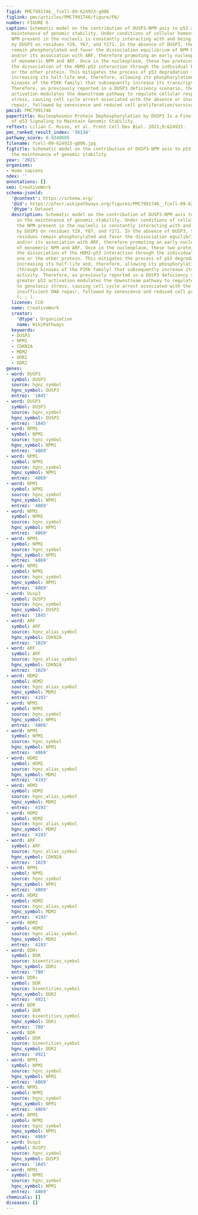 ```yaml
---
figid: PMC7991746__fcell-09-624933-g006
figlink: pmc/articles/PMC7991746/figure/F6/
number: FIGURE 6
caption: Schematic model on the contribution of DUSP3-NPM axis to p53 actions in the
  maintenance of genomic stability. Under conditions of cellular homeostasis, the
  NPM present in the nucleoli is constantly interacting with and being dephosphorylated
  by DUSP3 on residues Y29, Y67, and Y271. In the absence of DUSP3, these three residues
  remain phosphorylated and favor the dissociation equilibrium of NPM homo-oligomerization
  and/or its association with ARF, therefore promoting an early nucleoplasmic translocation
  of monomeric NPM and ARF. Once in the nucleoplasm, these two proteins can induce
  the dissociation of the HDM2-p53 interaction through the individual binding to one
  or the other protein. This mitigates the process of p53 degradation (via proteasome),
  increasing its half-life and, therefore, allowing its phosphorylation in Ser15 (through
  kinases of the PIKK family) that subsequently increase its transcriptional activity.
  Therefore, as previously reported in a DUSP3 deficiency scenario, the greater p53
  activation modulates the downstream pathway to regulate cellular responses to genotoxic
  stress, causing cell cycle arrest associated with the absence or insufficient DNA
  repair, followed by senescence and reduced cell proliferation/survival (; ; ).
pmcid: PMC7991746
papertitle: Nucleophosmin Protein Dephosphorylation by DUSP3 Is a Fine-Tuning Regulator
  of p53 Signaling to Maintain Genomic Stability.
reftext: Lilian C. Russo, et al. Front Cell Dev Biol. 2021;9:624933.
pmc_ranked_result_index: '56134'
pathway_score: 0.9340605
filename: fcell-09-624933-g006.jpg
figtitle: Schematic model on the contribution of DUSP3-NPM axis to p53 actions in
  the maintenance of genomic stability
year: '2021'
organisms:
- Homo sapiens
ndex: ''
annotations: []
seo: CreativeWork
schema-jsonld:
  '@context': https://schema.org/
  '@id': https://pfocr.wikipathways.org/figures/PMC7991746__fcell-09-624933-g006.html
  '@type': Dataset
  description: Schematic model on the contribution of DUSP3-NPM axis to p53 actions
    in the maintenance of genomic stability. Under conditions of cellular homeostasis,
    the NPM present in the nucleoli is constantly interacting with and being dephosphorylated
    by DUSP3 on residues Y29, Y67, and Y271. In the absence of DUSP3, these three
    residues remain phosphorylated and favor the dissociation equilibrium of NPM homo-oligomerization
    and/or its association with ARF, therefore promoting an early nucleoplasmic translocation
    of monomeric NPM and ARF. Once in the nucleoplasm, these two proteins can induce
    the dissociation of the HDM2-p53 interaction through the individual binding to
    one or the other protein. This mitigates the process of p53 degradation (via proteasome),
    increasing its half-life and, therefore, allowing its phosphorylation in Ser15
    (through kinases of the PIKK family) that subsequently increase its transcriptional
    activity. Therefore, as previously reported in a DUSP3 deficiency scenario, the
    greater p53 activation modulates the downstream pathway to regulate cellular responses
    to genotoxic stress, causing cell cycle arrest associated with the absence or
    insufficient DNA repair, followed by senescence and reduced cell proliferation/survival
    (; ; ).
  license: CC0
  name: CreativeWork
  creator:
    '@type': Organization
    name: WikiPathways
  keywords:
  - DUSP3
  - NPM1
  - CDKN2A
  - MDM2
  - DDR1
  - DDR2
genes:
- word: DUSP3
  symbol: DUSP3
  source: hgnc_symbol
  hgnc_symbol: DUSP3
  entrez: '1845'
- word: DUSP3
  symbol: DUSP3
  source: hgnc_symbol
  hgnc_symbol: DUSP3
  entrez: '1845'
- word: NPM1
  symbol: NPM1
  source: hgnc_symbol
  hgnc_symbol: NPM1
  entrez: '4869'
- word: NPM1
  symbol: NPM1
  source: hgnc_symbol
  hgnc_symbol: NPM1
  entrez: '4869'
- word: NPM1
  symbol: NPM1
  source: hgnc_symbol
  hgnc_symbol: NPM1
  entrez: '4869'
- word: NPM1
  symbol: NPM1
  source: hgnc_symbol
  hgnc_symbol: NPM1
  entrez: '4869'
- word: NPM1
  symbol: NPM1
  source: hgnc_symbol
  hgnc_symbol: NPM1
  entrez: '4869'
- word: NPM1
  symbol: NPM1
  source: hgnc_symbol
  hgnc_symbol: NPM1
  entrez: '4869'
- word: Dusp3
  symbol: DUSP3
  source: hgnc_symbol
  hgnc_symbol: DUSP3
  entrez: '1845'
- word: ARF
  symbol: ARF
  source: hgnc_alias_symbol
  hgnc_symbol: CDKN2A
  entrez: '1029'
- word: ARF
  symbol: ARF
  source: hgnc_alias_symbol
  hgnc_symbol: CDKN2A
  entrez: '1029'
- word: HDM2
  symbol: HDM2
  source: hgnc_alias_symbol
  hgnc_symbol: MDM2
  entrez: '4193'
- word: NPM1
  symbol: NPM1
  source: hgnc_symbol
  hgnc_symbol: NPM1
  entrez: '4869'
- word: NPM1
  symbol: NPM1
  source: hgnc_symbol
  hgnc_symbol: NPM1
  entrez: '4869'
- word: HDM2
  symbol: HDM2
  source: hgnc_alias_symbol
  hgnc_symbol: MDM2
  entrez: '4193'
- word: HDM2
  symbol: HDM2
  source: hgnc_alias_symbol
  hgnc_symbol: MDM2
  entrez: '4193'
- word: HDM2
  symbol: HDM2
  source: hgnc_alias_symbol
  hgnc_symbol: MDM2
  entrez: '4193'
- word: ARF
  symbol: ARF
  source: hgnc_alias_symbol
  hgnc_symbol: CDKN2A
  entrez: '1029'
- word: NPM1
  symbol: NPM1
  source: hgnc_symbol
  hgnc_symbol: NPM1
  entrez: '4869'
- word: HDM2
  symbol: HDM2
  source: hgnc_alias_symbol
  hgnc_symbol: MDM2
  entrez: '4193'
- word: HDM2
  symbol: HDM2
  source: hgnc_alias_symbol
  hgnc_symbol: MDM2
  entrez: '4193'
- word: DDR↑
  symbol: DDR
  source: bioentities_symbol
  hgnc_symbol: DDR1
  entrez: '780'
- word: DDR↑
  symbol: DDR
  source: bioentities_symbol
  hgnc_symbol: DDR2
  entrez: '4921'
- word: DDR
  symbol: DDR
  source: bioentities_symbol
  hgnc_symbol: DDR1
  entrez: '780'
- word: DDR
  symbol: DDR
  source: bioentities_symbol
  hgnc_symbol: DDR2
  entrez: '4921'
- word: NPM1
  symbol: NPM1
  source: hgnc_symbol
  hgnc_symbol: NPM1
  entrez: '4869'
- word: NPM1
  symbol: NPM1
  source: hgnc_symbol
  hgnc_symbol: NPM1
  entrez: '4869'
- word: NPM1
  symbol: NPM1
  source: hgnc_symbol
  hgnc_symbol: NPM1
  entrez: '4869'
- word: Dusp3
  symbol: DUSP3
  source: hgnc_symbol
  hgnc_symbol: DUSP3
  entrez: '1845'
- word: NPM1
  symbol: NPM1
  source: hgnc_symbol
  hgnc_symbol: NPM1
  entrez: '4869'
chemicals: []
diseases: []
---
```

